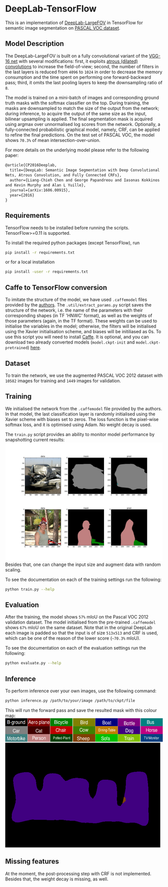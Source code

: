 # DeepLab-TensorFlow

This is an implementation of [DeepLab-LargeFOV](http://ccvl.stat.ucla.edu/deeplab-models/deeplab-largefov/) in TensorFlow for semantic image segmentation on [PASCAL VOC dataset](http://host.robots.ox.ac.uk/pascal/VOC/).

## Model Description

The DeepLab-LargeFOV is built on a fully convolutional variant of the [VGG-16 net](http://www.robots.ox.ac.uk/~vgg/research/very_deep/) with several modifications: first, it exploits [atrous (dilated) convolutions](https://github.com/fyu/dilation) to increase the field-of-view; second, the number of filters in the last layers is reduced from <code>4096</code> to <code>1024</code> in order to decrease the memory consumption and the time spent on performing one forward-backward pass; third, it omits the last pooling layers to keep the downsampling ratio of <code>8</code>.

The model is trained on a mini-batch of images and corresponding ground truth masks with the softmax classifier on the top. During training, the masks are downsampled to match the size of the output from the network; during inference, to acquire the output of the same size as the input, bilinear upsampling is applied. The final segmentation mask is acquired using argmax over unnormalised log scores from the network.
Optionally, a fully-connected probabilistic graphical model, namely, CRF, can be applied to refine the final predictions.
On the test set of PASCAL VOC, the model shows <code>70.3%</code> of mean intersection-over-union.

For more details on the underlying model please refer to the following paper:


    @article{CP2016Deeplab,
      title={DeepLab: Semantic Image Segmentation with Deep Convolutional Nets, Atrous Convolution, and Fully Connected CRFs},
      author={Liang-Chieh Chen and George Papandreou and Iasonas Kokkinos and Kevin Murphy and Alan L Yuille},
      journal={arXiv:1606.00915},
      year={2016}
    }



## Requirements

TensorFlow needs to be installed before running the scripts.
TensorFlow>=0.11 is supported.

To install the required python packages (except TensorFlow), run
```bash
pip install -r requirements.txt
```
or for a local installation
```bash
pip install -user -r requirements.txt
```

## Caffe to TensorFlow conversion

To imitate the structure of the model, we have used `.caffemodel` files provided by the [authors](http://ccvl.stat.ucla.edu/deeplab-models/deeplab-largefov/). The `.util/extract_params.py` script saves the structure of the network, i.e. the name of the parameters with their corresponding shapes (in TF 'HNWC' format), as well as the weights of those parameters (again, in the TF format). These weights can be used to initialise the variables in the model; otherwise, the filters will be initialised using the Xavier initialisation scheme, and biases will be initiliased as 0s. 
To use this script you will need to install [Caffe](https://github.com/bvlc/caffe). It is optional, and you can download two already converted models (`model.ckpt-init` and `model.ckpt-pretrained`) [here](https://drive.google.com/open?id=0B_rootXHuswsTF90M1NWQmFYelU).

## Dataset

To train the network, we use the augmented PASCAL VOC 2012 dataset with <code>10582</code> images for training and <code>1449</code> images for validation. 

## Training

We initialised the network from the `.caffemodel` file provided by the authors. In that model, the last classification layer is randomly initialised using the Xavier scheme with biases set to zeros. The loss function is the pixel-wise softmax loss, and it is optimised using Adam. No weight decay is used. 

The `train.py` script provides an ability to monitor model performance by snapshotting current results:
<img src="images/train.png"></img>
Besides that, one can change the input size and augment data with random scaling.

To see the documentation on each of the training settings run the following:
```bash
python train.py --help
```
## Evaluation

After the training, the model shows <code>57%</code> mIoU on the Pascal VOC 2012 validation dataset. The model initialised from the pre-trained `.caffemodel` shows <code>67%</code> mIoU on the same dataset. Note that in the original DeepLab each image is padded so that the input is of size <code>513x513</code> and CRF is used, which can be one of the reason of the lower score (<code>~70.3%</code> mIoU).

To see the documentation on each of the evaluation settings run the following:
```bash
python evaluate.py --help
```

## Inference

To perform inference over your own images, use the following command:
```bash
python inference.py /path/to/your/image /path/to/ckpt/file
```
This will run the forward pass and save the resulted mask with this colour map:
<img src="images/colour_scheme.png" height="75"></img>
<img src="images/mask.png"></img>

## Missing features

At the moment, the post-processing step with CRF is not implemented. Besides that, the weight decay is missing, as well.
